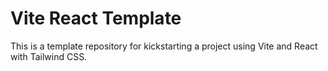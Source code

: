 # Vite React Template

This is a template repository for kickstarting a project using Vite and React with Tailwind CSS.
